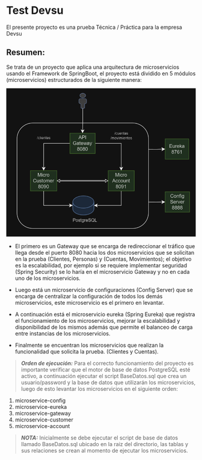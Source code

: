 # Test Devsu

El presente proyecto es una prueba Técnica / Práctica para la empresa Devsu

## Resumen:

Se trata de un proyecto que aplica una arquitectura de microservicios usando el Framework de SpringBoot, el proyecto está  dividido en 5 módulos (microservicios) estructurados de la siguiente manera:

![Test_Devsu](https://github.com/davidcodev/TestDevsuDocker/blob/master/Diagrama_Solucion.png)

- El primero es un Gateway que se encarga de redireccionar el tráfico que llega desde el puerto 8080 hacia los dos microservicios que se solicitan en la prueba (Clientes, Personas) y (Cuentas, Movimientos); el objetivo es la escalabilidad, por ejemplo si se requiere implementar seguridad (Spring Security) se lo haría en el microservicio Gateway y no en cada uno de los microservicios.

- Luego está un microservicio de configuraciones (Config Server) que se encarga de centralizar la configuración de todos los demás microservicios, este microservicio es el primero en levantar.

- A continuación está el microservicio eureka (Spring Eureka) que registra el funcionamiento de los microservicios, mejorar la escalabilidad y disponibilidad de los mismos además que permite el balanceo de carga entre instancias de los microservicios.

- Finalmente se encuentran los microservicios que realizan la funcionalidad que solicita la prueba. (Clientes y Cuentas).

> **_Orden de ejecución:_**
Para el correcto funcionamiento del proyecto es importante verificar que el motor de base de datos PostgreSQL esté activo, a continuación ejecutar el script BaseDatos.sql que crea un usuario/password y la base de datos que utilizarán los microservicios, luego de esto levantar los microservicios en el siguiente orden:
1. microservice-config
2. microservice-eureka
3. microservice-gateway
4. microservice-customer
5. microservice-account

> **_NOTA:_**  Inicialmente se debe ejecutar el script de base de datos llamado BaseDatos.sql ubicado en la raiz del directorio, las tablas y sus relaciones se crean al momento de ejecutar los microservicios.
